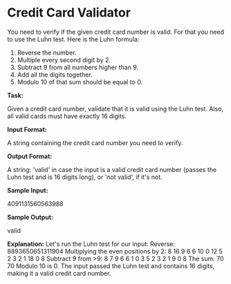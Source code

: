 
# Credit Card Validator

You need to verify if the given credit card number is valid. For that you need to use the Luhn test. 
Here is the Luhn formula: 
1. Reverse the number. 
2. Multiple every second digit by 2.  
3. Subtract 9 from all numbers higher than 9. 
4. Add all the digits together. 
5. Modulo 10 of that sum should be equal to 0.  

**Task:**

Given a credit card number, validate that it is valid using the Luhn test. Also, all valid cards must have exactly 16 digits. 

**Input Format:**

A string containing the credit card number you need to verify. 

**Output Format:**

A string: 'valid' in case the input is a valid credit card number (passes the Luhn test and is 16 digits long), or 'not valid', if it's not. 

**Sample Input:**

4091131560563988 

**Sample Output:**

valid

**Explanation:**
Let's run the Luhn test for our input: 
Reverse: 8893650651311904 
Multiplying the even positions by 2: 8 16 9 6 6 10 0 12 5 2 3 2 1 18 0 8 
Subtract 9 from >9: 8 7 9 6 6 1 0 3 5 2 3 2 1 9 0 8 
The sum: 70 
70 Modulo 10 is 0. 
The input passed the Luhn test and contains 16 digits, making it a valid credit card number.